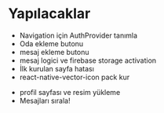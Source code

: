 # Yapılacaklar
+ Navigation için AuthProvider tanımla
+ Oda ekleme butonu
+ mesaj ekleme butonu
+ mesaj logici ve firebase storage activation
+ İlk kurulan sayfa hatası
+  react-native-vector-icon pack kur
- profil sayfası ve resim yükleme 
- Mesajları sırala!